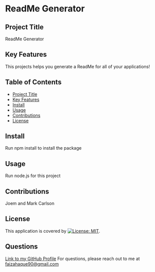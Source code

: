 # ReadMe Generator

## Project Title
ReadMe Generator

## Key Features
This projects helps you generate a ReadMe for all of your applications!

## Table of Contents
* [Project Title](#project-title)
* [Key Features](#key-features)
* [Install](#install)
* [Usage](#usage)
* [Contributions](#contributions)
* [License](#license)

## Install
Run npm install to install the package

## Usage
Run node.js for this project

## Contributions
Joem and Mark Carlson

## License
This application is covered by [![License: MIT](https://img.shields.io/badge/License-MIT-yellow.svg)](https://opensource.org/licenses/MIT).

## Questions
[Link to my GitHub Profile](https://github.com/Faiza-Haque)
For questions, please reach out to me at faizahaque90@gmail.com
